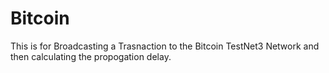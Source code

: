 # Bitcoin

This is for Broadcasting a Trasnaction to the Bitcoin TestNet3 Network and then calculating the propogation delay.

